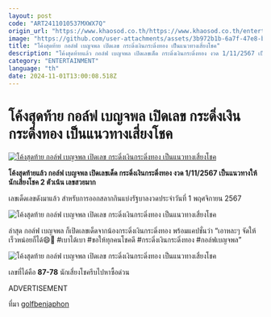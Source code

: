 ```yaml
---
layout: post
code: "ART2411010537MXWX7Q"
origin_url: "https://www.khaosod.co.th/https://www.khaosod.co.th/entertainment/news_9485684"
image: "https://github.com/user-attachments/assets/3b972b1b-6a7f-47e8-bbd7-6d0711b4940f"
title: "โค้งสุดท้าย กอล์ฟ เบญจพล เปิดเลข กระดิ่งเงินกระดิ่งทอง เป็นแนวทางเสี่ยงโชค"
description: "โค้งสุดท้ายแล้ว กอล์ฟ เบญจพล เปิดเลขเด็ด กระดิ่งเงินกระดิ่งทอง งวด 1/11/2567 เป็นแนวทางให้นักเสี่ยงโชค 2 ตัวเน้น เลขสวยมาก"
category: "ENTERTAINMENT"
language: "th"
date: 2024-11-01T13:00:08.518Z
---
```


# โค้งสุดท้าย กอล์ฟ เบญจพล เปิดเลข กระดิ่งเงินกระดิ่งทอง เป็นแนวทางเสี่ยงโชค

[![โค้งสุดท้าย กอล์ฟ เบญจพล เปิดเลข กระดิ่งเงินกระดิ่งทอง เป็นแนวทางเสี่ยงโชค](https://www.khaosod.co.th/wpapp/uploads/2024/11/golfbenjaphon_011167-1.jpg "โค้งสุดท้าย กอล์ฟ เบญจพล เปิดเลข กระดิ่งเงินกระดิ่งทอง เป็นแนวทางเสี่ยงโชค")](https://www.khaosod.co.th/wpapp/uploads/2024/11/golfbenjaphon_011167-1.jpg)

**โค้งสุดท้ายแล้ว กอล์ฟ เบญจพล เปิดเลขเด็ด กระดิ่งเงินกระดิ่งทอง งวด 1/11/2567 เป็นแนวทางให้นักเสี่ยงโชค 2 ตัวเน้น เลขสวยมาก**

เลขเด็ดเลขดังมาแล้ว สำหรับการออกสลากกินแบ่งรัฐบาลงวดประจำวันที่ 1 พฤศจิกายน 2567

![โค้งสุดท้าย กอล์ฟ เบญจพล เปิดเลข กระดิ่งเงินกระดิ่งทอง เป็นแนวทางเสี่ยงโชค](https://www.khaosod.co.th/wpapp/uploads/2024/11/golfbenjaphon_011167-4.jpg)

ล่าสุด กอล์ฟ เบญจพล ก็เปิดเลขเด็ดจากน้องกระดิ่งเงินกระดิ่งทอง พร้อมแคปชั่นว่า “เอาหละๆ จัดให้เร็วหน่อยก็ได้😄🎃 #เบาได้เบา #ขอให้ทุกคนโชคดี #กระดิ่งเงินกระดิ่งทอง #กอล์ฟเบญจพล”

![โค้งสุดท้าย กอล์ฟ เบญจพล เปิดเลข กระดิ่งเงินกระดิ่งทอง เป็นแนวทางเสี่ยงโชค](https://www.khaosod.co.th/wpapp/uploads/2024/11/golfbenjaphon_011167-5.jpg)

เลขที่ได้คือ **87-78** นักเสี่ยงโชครีบไปหาซื้อด่วน

ADVERTISEMENT

ที่มา [golfbenjaphon](https://www.instagram.com/golfbenjaphon/?e=80163117-a560-47ef-b775-2a36cf8e7f97&g=5)
